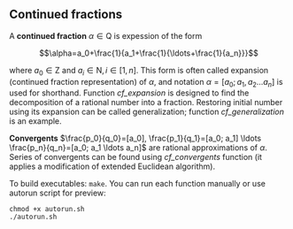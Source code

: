## Continued fractions
A **continued fraction** $\alpha\in \mathrm{Q}$ is expession of the form

$$\alpha=a_0+\frac{1}{a_1+\frac{1}{\ldots+\frac{1}{a_n}}}$$

where $a_0\in \mathrm{Z}$ and $a_i\in \mathrm{N}, i\in[1, n]$. This form is often called expansion (continued fraction representation) of $\alpha$, and notation $\alpha=[a_0; a_1, a_2 \ldots a_n]$ is used for shorthand.
Function *cf_expansion* is designed to find the decomposition of a rational number into a fraction. Restoring initial number using its expansion can be called generalization; function *cf_generalization* is an example.

**Convergents** $\frac{p_0}{q_0}=[a_0], \frac{p_1}{q_1}=[a_0; a_1] \ldots \frac{p_n}{q_n}=[a_0; a_1 \ldots a_n]$ are rational approximations of $\alpha$. Series of convergents can be found using *cf_convergents* function (it applies a modification of extended Euclidean algorithm).

To build executables: `make`.
You can run each function manually or use autorun script for preview:

    chmod +x autorun.sh
    ./autorun.sh


